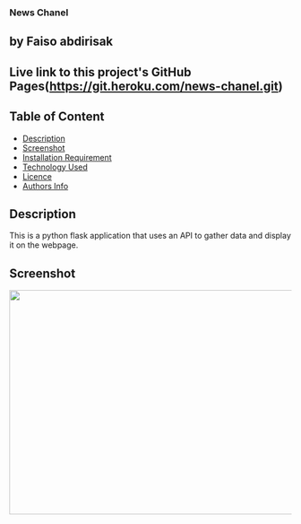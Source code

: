 ### News Chanel

## by Faiso abdirisak

## Live link to this project's GitHub Pages(https://git.heroku.com/news-chanel.git)

## Table of Content

+ [Description](#description)
+ [Screenshot](#Screenshot)
+ [Installation Requirement](#Installation/Requirements)
+ [Technology Used](#Technologies-Used)
+ [Licence](#Licence)
+ [Authors Info](#contacts)

## Description
This is a python flask application that uses an API to gather data and display it on the webpage.

## Screenshot
<img src= "" width="800px" height="400px">